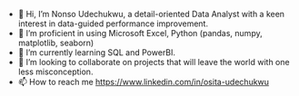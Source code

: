 - 👋 Hi, I’m Nonso Udechukwu, a detail-oriented Data Analyst with a keen interest in data-guided performance improvement. 
- 👀 I’m proficient in using Microsoft Excel, Python (pandas, numpy, matplotlib, seaborn)
- 🌱 I’m currently learning SQL and PowerBI.
- 💞️ I’m looking to collaborate on projects that will leave the world with one less misconception.
- 📫 How to reach me https://www.linkedin.com/in/osita-udechukwu

<!---
OsyTheDataGuy/OsyTheDataGuy is a ✨ special ✨ repository because its `README.md` (this file) appears on your GitHub profile.
You can click the Preview link to take a look at your changes.
--->

